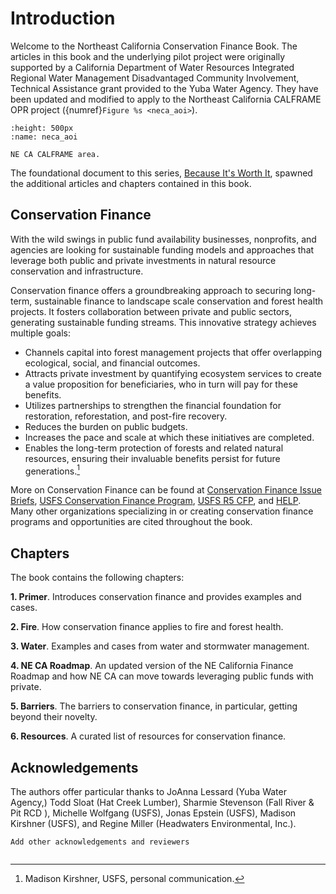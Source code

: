 # Introduction

Welcome to the Northeast California Conservation Finance Book. The articles in this book and the underlying pilot project were originally supported by a California Department of Water Resources Integrated Regional Water Management Disadvantaged Community Involvement, Technical Assistance grant provided to the Yuba Water Agency. They have been updated and modified to apply to the Northeast California CALFRAME OPR project ({numref}`Figure %s <neca_aoi>`).

```{figure} neca_map.jpg
:height: 500px
:name: neca_aoi

NE CA CALFRAME area.
```

The foundational document to this series, [Because It's Worth It](https://srfadacip.com/wp-content/uploads/2022/05/Because-Its-Worth-It_final.pdf), spawned the additional articles and chapters contained in this book.

## Conservation Finance

With the wild swings in public fund availability businesses, nonprofits, and agencies are looking for sustainable funding models and approaches that leverage both public and private investments in natural resource conservation and infrastructure. 

Conservation finance offers a groundbreaking approach to securing long-term, sustainable finance to landscape scale conservation and forest health projects. It fosters collaboration between private and public sectors, generating sustainable funding streams. This innovative strategy achieves multiple goals:

- Channels capital into forest management projects that offer overlapping ecological, social, and financial outcomes.
- Attracts private investment by quantifying ecosystem services to create a value proposition for beneficiaries, who in turn will pay for these benefits.
- Utilizes partnerships to strengthen the financial foundation for restoration, reforestation, and post-fire recovery.
- Reduces the burden on public budgets.
- Increases the pace and scale at which these initiatives are completed.
- Enables the long-term protection of forests and related natural resources, ensuring their invaluable benefits persist for future generations.[^1]

More on Conservation Finance can be found at [Conservation Finance Issue Briefs](https://onedrive.live.com/?authkey=%21APjkQ9H5YDscnhA&id=4201540284AEF10B%211694&cid=4201540284AEF10B), [USFS Conservation Finance Program](https://www.fs.usda.gov/working-with-us/partnerships/conservation-finance), [USFS R5 CFP](https://www.fs.usda.gov/detail/r5/landmanagement/?cid=FSEPRD602407), and [HELP](https://www.healthyeldorado.org/). Many other organizations specializing in or creating conservation finance programs and opportunities are cited throughout the book.

## Chapters

The book contains the following chapters:

**1. Primer**. Introduces conservation finance and provides examples and cases.

**2. Fire**. How conservation finance applies to fire and forest health.

**3. Water**. Examples and cases from water and stormwater management.

**4. NE CA Roadmap**. An updated version of the NE California Finance Roadmap and how NE CA can move towards leveraging public funds with private.

**5. Barriers**. The barriers to conservation finance, in particular, getting beyond their novelty.

**6. Resources**. A curated list of resources for conservation finance.

## Acknowledgements

The authors offer particular thanks to JoAnna Lessard (Yuba Water Agency,) Todd Sloat (Hat Creek Lumber), Sharmie Stevenson (Fall River & Pit RCD ), Michelle Wolfgang (USFS), Jonas Epstein (USFS), Madison Kirshner (USFS), and Regine Miller (Headwaters Environmental, Inc.).


```{note}
Add other acknowledgements and reviewers
```

[^1]: Madison Kirshner, USFS, personal communication.

```{tableofcontents}
```